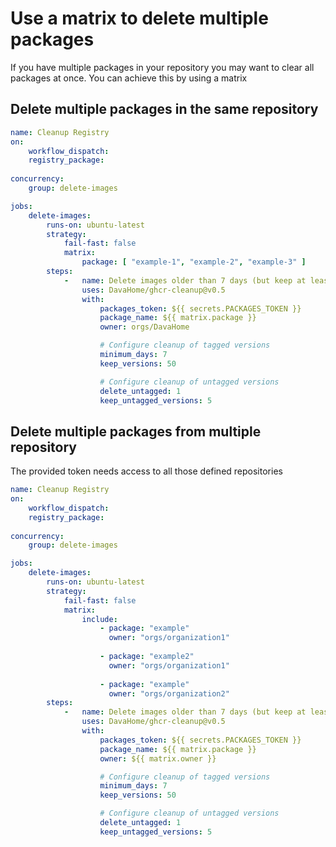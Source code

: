 # Use a matrix to delete multiple packages

If you have multiple packages in your repository you may want to clear all packages at once. You can achieve this by using a matrix


## Delete multiple packages in the same repository

```yaml
name: Cleanup Registry
on:
    workflow_dispatch:
    registry_package:
        
concurrency:
    group: delete-images

jobs:
    delete-images:
        runs-on: ubuntu-latest
        strategy:
            fail-fast: false
            matrix:
                package: [ "example-1", "example-2", "example-3" ]
        steps:
            -   name: Delete images older than 7 days (but keep at least 5 versions)
                uses: DavaHome/ghcr-cleanup@v0.5
                with:
                    packages_token: ${{ secrets.PACKAGES_TOKEN }}
                    package_name: ${{ matrix.package }}
                    owner: orgs/DavaHome

                    # Configure cleanup of tagged versions
                    minimum_days: 7
                    keep_versions: 50

                    # Configure cleanup of untagged versions
                    delete_untagged: 1
                    keep_untagged_versions: 5
```


## Delete multiple packages from multiple repository

The provided token needs access to all those defined repositories

```yaml
name: Cleanup Registry
on:
    workflow_dispatch:
    registry_package:
        
concurrency:
    group: delete-images

jobs:
    delete-images:
        runs-on: ubuntu-latest
        strategy:
            fail-fast: false
            matrix:
                include:
                    - package: "example"
                      owner: "orgs/organization1"
                      
                    - package: "example2"
                      owner: "orgs/organization1"
                      
                    - package: "example"
                      owner: "orgs/organization2"
        steps:
            -   name: Delete images older than 7 days (but keep at least 5 versions)
                uses: DavaHome/ghcr-cleanup@v0.5
                with:
                    packages_token: ${{ secrets.PACKAGES_TOKEN }}
                    package_name: ${{ matrix.package }}
                    owner: ${{ matrix.owner }}

                    # Configure cleanup of tagged versions
                    minimum_days: 7
                    keep_versions: 50

                    # Configure cleanup of untagged versions
                    delete_untagged: 1
                    keep_untagged_versions: 5
```
